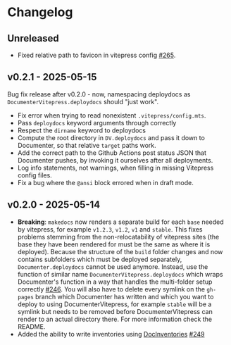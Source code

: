 # Changelog

## Unreleased

- Fixed relative path to favicon in vitepress config [#265](https://github.com/LuxDL/DocumenterVitepress.jl/pull/265).

## v0.2.1 - 2025-05-15
Bug fix release after v0.2.0 - now, namespacing deploydocs as `DocumenterVitepress.deploydocs` should "just work".

- Fix error when trying to read nonexistent `.vitepress/config.mts`.
- Pass `deploydocs` keyword arguments through correctly
- Respect the `dirname` keyword to deploydocs
- Compute the root directory in `DV.deploydocs` and pass it down to Documenter, so that relative `target` paths work.
- Add the correct path to the Github Actions post status JSON that Documenter pushes, by invoking it ourselves after all deployments.
- Log info statements, not warnings, when filling in missing Vitepress config files.
- Fix a bug where the `@ansi` block errored when in draft mode.

## v0.2.0 - 2025-05-14

- **Breaking**: `makedocs` now renders a separate build for each `base` needed by vitepress, for example `v1.2.3`, `v1.2`, `v1` and `stable`. This fixes problems stemming from the non-relocatability of vitepress sites (the base they have been rendered for must be the same as where it is deployed). Because the structure of the `build` folder changes and now contains subfolders which must be deployed separately, `Documenter.deploydocs` cannot be used anymore. Instead, use the function of similar name `DocumenterVitepress.deploydocs` which wraps Documenter's function in a way that handles the multi-folder setup correctly [#246](https://github.com/LuxDL/DocumenterVitepress.jl/pull/246). You will also have to delete every symlink on the `gh-pages` branch which Documenter has written and which you want to deploy to using DocumenterVitepress, for example `stable` will be a symlink but needs to be removed before DocumenterVitepress can render to an actual directory there. For more information check the README.
- Added the ability to write inventories using [DocInventories](https://github.com/JuliaDocs/DocInventories.jl) [#249](https://github.com/LuxDL/DocumenterVitepress.jl/pull/249)
